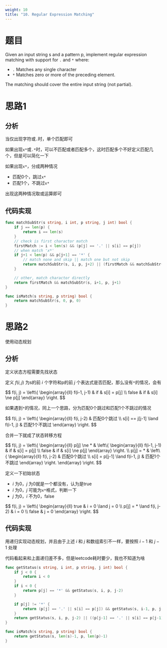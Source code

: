 ```yaml
---
weight: 10
title: "10. Regular Expression Matching"
---
```


# 题目

Given an input string s and a pattern p, implement regular expression matching with support for `.` and `*` where:

- `.` Matches any single character
- `*` Matches zero or more of the preceding element.

The matching should cover the entire input string (not partial).


# 思路1

## 分析

当仅出现字符或`.`时，单个匹配即可

如果出现`x*`或`.*`时，可以不匹配或者匹配多个，这时匹配多个不好定义匹配几个，但是可以简化一下

如果出现`x*`，分成两种情况
- 匹配0个，跳过`x*`
- 匹配1个，不跳过`x*`

出现这两种情况取或运算即可

## 代码实现

```go
func matchSubStr(s string, i int, p string, j int) bool {
	if j == len(p) {
		return i == len(s)
	}
	// check is first charactor match
	firstMatch := i < len(s) && (p[j] == '.' || s[i] == p[j])
	// when match 'x*'
	if j+1 < len(p) && p[j+1] == '*' {
		// match none and skip || match one but not skip
		return matchSubStr(s, i, p, j+2) || (firstMatch && matchSubStr(s, i+1, p, j))
	}

	// other, match charactor directly
	return firstMatch && matchSubStr(s, i+1, p, j+1)
}

func isMatch(s string, p string) bool {
	return matchSubStr(s, 0, p, 0)
}
```

# 思路2

使用动态规划

## 分析

定义状态方程需要先找状态

定义 $f(i, j)$ 为s的前 $i$ 个字符和p的前 $j$ 个表达式是否匹配，那么没有`*`的情况，会有

$$
f(i, j) = \left\\{
\begin{array}{ll}
    f(i-1, j-1) & if & s[i] = p[j] \\\\
    false       & if & s[i] \ne p[j]
\end{array}
\right.
$$

如果遇到`*`的情况，同上一个思路，分为匹配0个跳过和匹配1个不跳过的情况

$$
f(i, j) = \left\\{
\begin{array}{ll}
    f(i, j-2)                         & 匹配0个跳过 \\\\
    s[i] == j[j-1] \land f(i-1, j)    & 匹配1个不跳过
\end{array}
\right.
$$

合并一下就成了状态转移方程

$$
f(i, j) = \left\\{
\begin{array}{ll}
	p[j] \ne * & \left\\{
	\begin{array}{ll}
		f(i-1, j-1) & if & s[i] = p[j] \\\\
		false       & if & s[i] \ne p[j]
	\end{array}
	\right.		\\\\
    p[j] = * & \left\\{
	\begin{array}{ll}
		f(i, j-2)                         & 匹配0个跳过 \\\\
		s[i] = p[j-1] \land f(i-1, j)    & 匹配1个不跳过
	\end{array}
	\right.
\end{array}
\right.
$$

定义一下初始状态
- $i$ 为0，$j$ 为0就是一个都没有，认为是true
- $i$ 为0，$j$ 可能为`x*`格式，判断一下
- $j$ 为0，$i$ 不为0，false

$$
f(i, j) = \left\\{
\begin{array}{ll}
	true                     & i = 0 \land j = 0 \\\\
	p[j] = * \land f(i, j-2) & i = 0 \\\\
	false                    & j = 0
\end{array}
\right.
$$

## 代码实现

用递归实现动态规划，并且由于上述 $i$ 和 $j$ 和数组索引不一样，要按照 $i-1$ 和 $j-1$ 处理

代码看起来和上面递归差不多，但是leetcode耗时要少，我也不知道为啥

```go
func getStatus(s string, i int, p string, j int) bool {
	if j < 0 {
		return i < 0
	}
	if i < 0 {
		return p[j] == '*' && getStatus(s, i, p, j-2)
	}

	if p[j] != '*' {
		return (p[j] == '.' || s[i] == p[j]) && getStatus(s, i-1, p, j-1)
	}
	return getStatus(s, i, p, j-2) || ((p[j-1] == '.' || s[i] == p[j-1]) && getStatus(s, i-1, p, j))
}

func isMatch(s string, p string) bool {
	return getStatus(s, len(s)-1, p, len(p)-1)
}
```
